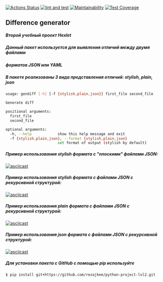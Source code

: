 [![Actions Status](https://github.com/rezajkee/python-project-lvl2/workflows/hexlet-check/badge.svg)](https://github.com/rezajkee/python-project-lvl2/actions)
[![lint and test](https://github.com/rezajkee/python-project-lvl2/actions/workflows/lint_and_test.yml/badge.svg)](https://github.com/rezajkee/python-project-lvl2/actions/workflows/lint_and_test.yml)
[![Maintainability](https://api.codeclimate.com/v1/badges/98d14f5e4c4063e5909c/maintainability)](https://codeclimate.com/github/rezajkee/python-project-lvl2/maintainability)
[![Test Coverage](https://api.codeclimate.com/v1/badges/98d14f5e4c4063e5909c/test_coverage)](https://codeclimate.com/github/rezajkee/python-project-lvl2/test_coverage)

## Difference generator

##### Второй учебный проект Hexlet

##### Данный пакет используется для выявления отличий между двумя файлами
##### форматов JSON или YAML

##### В пакете реализованы 3 вида представления отличий: stylish, plain, json
```bash
usage: gendiff [-h] [-f {stylish,plain,json}] first_file second_file

Generate diff

positional arguments:
  first_file
  second_file

optional arguments:
  -h, --help            show this help message and exit
  -f {stylish,plain,json}, --format {stylish,plain,json}
                        set format of output (stylish by default)
```
##### Пример использования stylish формата с "плоскими" файлами JSON:
[![asciicast](https://asciinema.org/a/aKRDOmFHDwN2cu1yrNhc2T86A.svg)](https://asciinema.org/a/aKRDOmFHDwN2cu1yrNhc2T86A)
##### Пример использования stylish формата с файлами JSON с рекурсивной структурой:
[![asciicast](https://asciinema.org/a/tWeljN5IiSS4lGir8GfXN0aCF.svg)](https://asciinema.org/a/tWeljN5IiSS4lGir8GfXN0aCF)
##### Пример использования plain формата с файлами JSON с рекурсивной структурой:
[![asciicast](https://asciinema.org/a/7OiICFBCyPRhsvJaBTRXxBmAW.svg)](https://asciinema.org/a/7OiICFBCyPRhsvJaBTRXxBmAW)
##### Пример использования json формата с файлами JSON с рекурсивной структурой:
[![asciicast](https://asciinema.org/a/1F0UB4Uy7Tr55HvkWL1Cz9Hwe.svg)](https://asciinema.org/a/1F0UB4Uy7Tr55HvkWL1Cz9Hwe)

##### Для установки пакета с GitHub с помощью pip используйте
```bash
$ pip install git+https://github.com/rezajkee/python-project-lvl2.git
```